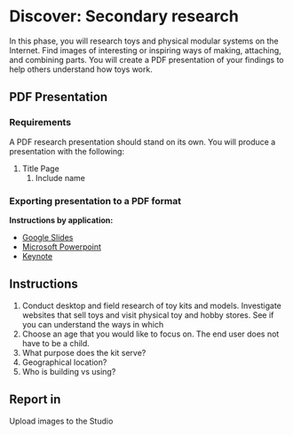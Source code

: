 # Discover: Secondary research

In this phase, you will research toys and physical modular systems on the Internet. Find images of interesting or inspiring ways of making, attaching, and combining parts. You will create a PDF presentation of your findings to help others understand how toys work.

## PDF Presentation

### Requirements

A PDF research presentation should stand on its own. You will produce a presentation with the following:

1. Title Page
   1. Include name

### Exporting presentation to a PDF format

**Instructions by application:**

* [Google Slides](https://www.youtube.com/watch?v=D1WhvsQeY6w)
* [Microsoft Powerpoint](https://support.office.com/en-US/article/Save-PowerPoint-presentations-as-PDF-files-9B5C786B-9C6E-4FE6-81F6-9372F77C47C8)
* [Keynote](https://www.youtube.com/watch?v=AkWqdqOUUjk)

## Instructions

1. Conduct desktop and field research of toy kits and models. Investigate websites that sell toys and visit physical toy and hobby stores. See if you can understand the ways in which 
2. Choose an age that you would like to focus on. The end user does not have to be a child.
3. What purpose does the kit serve?
4. Geographical location?
5. Who is building vs using?

## Report in

Upload images to the Studio

